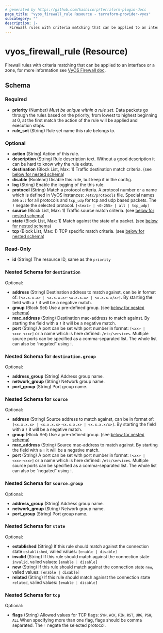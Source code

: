 ```yaml
---
# generated by https://github.com/hashicorp/terraform-plugin-docs
page_title: "vyos_firewall_rule Resource - terraform-provider-vyos"
subcategory: ""
description: |-
  Firewall rules with criteria matching that can be applied to an interface or a zone, for more information see VyOS Firewall doc https://docs.vyos.io/en/latest/configuration/firewall/index.html#matching-criteria.
---
```


# vyos_firewall_rule (Resource)

Firewall rules with criteria matching that can be applied to an interface or a zone, for more information see [VyOS Firewall doc](https://docs.vyos.io/en/latest/configuration/firewall/index.html#matching-criteria).



<!-- schema generated by tfplugindocs -->
## Schema

### Required

- **priority** (Number) _Must be unique within a rule set_. Data packets go through the rules based on the priority, from lowest to highest beginning at 0, at the first match the action of the rule will be applied and execution stops.
- **rule_set** (String) Rule set name this rule belongs to.

### Optional

- **action** (String) Action of this rule.
- **description** (String) Rule description text. Without a good description it can be hard to know why the rule exists.
- **destination** (Block List, Max: 1) Traffic destination match criteria. (see [below for nested schema](#nestedblock--destination))
- **disable** (Boolean) Disable this rule, but keep it in the config.
- **log** (String) Enable the logging of the this rule.
- **protocol** (String) Match a protocol criteria. A protocol number or a name which is defined in VyOS instances: `/etc/protocols` file. Special names are `all` for all protocols and `tcp_udp` for tcp and udp based packets. The `!` negate the selected protocol. `[<text> | <0-255> | all | tcp_udp]`
- **source** (Block List, Max: 1) Traffic source match criteria. (see [below for nested schema](#nestedblock--source))
- **state** (Block List, Max: 1) Match against the state of a packet. (see [below for nested schema](#nestedblock--state))
- **tcp** (Block List, Max: 1) TCP specific match criteria. (see [below for nested schema](#nestedblock--tcp))

### Read-Only

- **id** (String) The resource ID, same as the `priority`

<a id="nestedblock--destination"></a>
### Nested Schema for `destination`

Optional:

- **address** (String) Destination address to match against, can be in format of: `[<x.x.x.x> | <x.x.x.x>-<x.x.x.x> | <x.x.x.x/x>]`. By starting the field with a `!` it will be a negative match.
- **group** (Block Set) Use a pre-defined group. (see [below for nested schema](#nestedblock--destination--group))
- **mac_address** (String) Destination mac-address to match against. By starting the field with a `!` it will be a negative match.
- **port** (String) A port can be set with port number in format: `[<xx> | <xx>-<xx>]` or a name which is here defined: `/etc/services`. Multiple source ports can be specified as a comma-separated list. The whole list can also be “negated” using `!`.

<a id="nestedblock--destination--group"></a>
### Nested Schema for `destination.group`

Optional:

- **address_group** (String) Address group name.
- **network_group** (String) Network group name.
- **port_group** (String) Port group name.



<a id="nestedblock--source"></a>
### Nested Schema for `source`

Optional:

- **address** (String) Source address to match against, can be in format of: `[<x.x.x.x> | <x.x.x.x>-<x.x.x.x> | <x.x.x.x/x>]`. By starting the field with a `!` it will be a negative match.
- **group** (Block Set) Use a pre-defined group. (see [below for nested schema](#nestedblock--source--group))
- **mac_address** (String) Source mac-address to match against. By starting the field with a `!` it will be a negative match.
- **port** (String) A port can be set with port number in format: `[<xx> | <xx>-<xx>]` or a name which is here defined: `/etc/services`. Multiple source ports can be specified as a comma-separated list. The whole list can also be “negated” using `!`.

<a id="nestedblock--source--group"></a>
### Nested Schema for `source.group`

Optional:

- **address_group** (String) Address group name.
- **network_group** (String) Network group name.
- **port_group** (String) Port group name.



<a id="nestedblock--state"></a>
### Nested Schema for `state`

Optional:

- **established** (String) If this rule should match against the connection state `established`, valied values: `[enable | disable]`
- **invalid** (String) If this rule should match against the connection state `invalid`, valied values: `[enable | disable]`
- **new** (String) If this rule should match against the connection state `new`, valied values: `[enable | disable]`
- **related** (String) If this rule should match against the connection state `related`, valied values: `[enable | disable]`


<a id="nestedblock--tcp"></a>
### Nested Schema for `tcp`

Optional:

- **flags** (String) Allowed values for TCP flags: `SYN`, `ACK`, `FIN`, `RST`, `URG`, `PSH`, `ALL` When specifying more than one flag, flags should be comma separated. The `!` negate the selected protocol.


